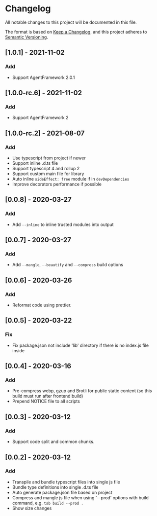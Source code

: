# Changelog

All notable changes to this project will be documented in this file.

The format is based on [Keep a Changelog](https://keepachangelog.com/en/1.0.0/),
and this project adheres to [Semantic Versioning](https://semver.org/spec/v2.0.0.html).

<!-- markdownlint-disable MD024 -->

## [1.0.1] - 2021-11-02

### Add

- Support AgentFramework 2.0.1

## [1.0.0-rc.6] - 2021-11-02

### Add

- Support AgentFramework 2

## [1.0.0-rc.2] - 2021-08-07

### Add

- Use typescript from project if newer
- Support inline .d.ts file
- Support typescript 4 and rollup 2
- Support custom main file for library
- Auto inline `sideEffect: free` module if in `devDependencies`
- Improve decorators performance if possible

## [0.0.8] - 2020-03-27

### Add

- Add `--inline` to inline trusted modules into output

## [0.0.7] - 2020-03-27

### Add

- Add `--mangle`, `--beautify` and `--compress` build options

## [0.0.6] - 2020-03-26

### Add

- Reformat code using prettier.

## [0.0.5] - 2020-03-22

### Fix

- Fix package.json not include 'lib' directory if there is no index.js file inside

## [0.0.4] - 2020-03-16

### Add

- Pre-compress webp, gzup and Brotli for public static content (so this build must run after frontend build)
- Prepend NOTICE file to all scripts

## [0.0.3] - 2020-03-12

### Add

- Support code split and common chunks.

## [0.0.2] - 2020-03-12

### Add

- Transpile and bundle typescript files into single js file
- Bundle type definitions into single .d.ts file
- Auto generate package.json file based on project
- Compress and mangle js file when using '--prod' options with build command, e.g. `tsb build --prod .`
- Show size changes
